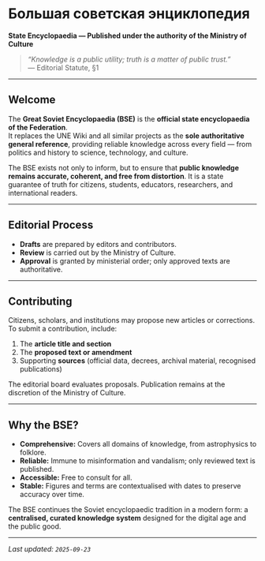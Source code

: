 # Большая советская энциклопедия  
**State Encyclopaedia — Published under the authority of the Ministry of Culture**

> *“Knowledge is a public utility; truth is a matter of public trust.”*  
> — Editorial Statute, §1  

---

## Welcome
The **Great Soviet Encyclopaedia (BSE)** is the **official state encyclopaedia of the Federation**.  
It replaces the UNE Wiki and all similar projects as the **sole authoritative general reference**, providing reliable knowledge across every field — from politics and history to science, technology, and culture.  

The BSE exists not only to inform, but to ensure that **public knowledge remains accurate, coherent, and free from distortion**. It is a state guarantee of truth for citizens, students, educators, researchers, and international readers.  

---

## Editorial Process

- **Drafts** are prepared by editors and contributors.  
- **Review** is carried out by the Ministry of Culture.  
- **Approval** is granted by ministerial order; only approved texts are authoritative.   

---

## Contributing

Citizens, scholars, and institutions may propose new articles or corrections.  
To submit a contribution, include:  

1. The **article title and section**  
2. The **proposed text or amendment**  
3. Supporting **sources** (official data, decrees, archival material, recognised publications)  

The editorial board evaluates proposals. Publication remains at the discretion of the Ministry of Culture.

---

## Why the BSE?

- **Comprehensive:** Covers all domains of knowledge, from astrophysics to folklore.  
- **Reliable:** Immune to misinformation and vandalism; only reviewed text is published.  
- **Accessible:** Free to consult for all.  
- **Stable:** Figures and terms are contextualised with dates to preserve accuracy over time.  

The BSE continues the Soviet encyclopaedic tradition in a modern form: a **centralised, curated knowledge system** designed for the digital age and the public good.  

---

*Last updated: `2025-09-23`*
